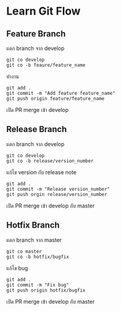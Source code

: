 # Learn Git Flow

## Feature Branch
แตก branch จาก develop
```
git co develop
git co -b feaure/feature_name
```
ทำงาน
```
git add .
git commit -m "Add feature feature_name"
git push origin feature/feature_name
```
เปิด PR merge เข้า develop

## Release Branch
แตก branch จาก develop
```
git co develop
git co -b release/version_number
```
แก้ไข version กับ release note
```
git add .
git commit -m "Release version_number"
git push orgin release/version_number
```
เปิด PR merge เข้า develop กับ master

## Hotfix Branch
แตก branch จาก master
```
git co master
git co -b hotfix/bugfix
```
แก้ไข bug
```
git add .
git commit -m "Fix bug"
git push origin hotfix/bugfix
```
เปิด PR merge เข้า develop กับ master
